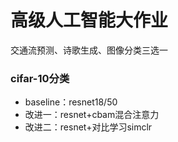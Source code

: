 # 高级人工智能大作业
交通流预测、诗歌生成、图像分类三选一
### cifar-10分类
- baseline：resnet18/50
- 改进一：resnet+cbam混合注意力
- 改进二：resnet+对比学习simclr

